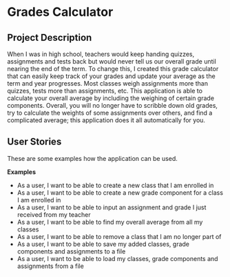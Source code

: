 # Grades Calculator

## Project Description

When I was in high school, teachers would keep handing quizzes, assignments and tests back but would never tell us our 
overall grade until nearing the end of the term. To change this, I created this grade calculator that can easily keep 
track of your grades and update your average as the term and year progresses. Most classes weigh assignments more than 
quizzes, tests more than assignments, etc. This application is able to calculate your overall average by including the 
weighing of certain grade components. Overall, you will no longer have to scribble down old grades, try to calculate 
the weights of some assignments over others, and find a complicated average; this application does it all automatically 
for you.

## User Stories
These are some examples how the application can be used.

**Examples**
- As a user, I want to be able to create a new class that I am enrolled in
- As a user, I want to be able to create a new grade component for a class I am enrolled in
- As a user, I want to be able to input an assignment and grade I just received from my teacher
- As a user, I want to be able to find my overall average from all my classes
- As a user, I want to be able to remove a class that I am no longer part of
- As a user, I want to be able to save my added classes, grade components and assignments to a file
- As a user, I want to be able to load my classes, grade components and assignments from a file

